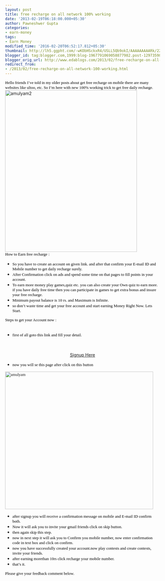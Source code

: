 ```yaml
---
layout: post
title: free recharge on all network 100% working
date: '2013-02-19T06:18:00.000+05:30'
author: Pawneshwer Gupta
categories:
- earn-money
tags:
- Earn Money
modified_time: '2016-02-20T06:52:17.812+05:30'
thumbnail: http://lh5.ggpht.com/-wKObHSckxR4/USLL5Qb9okI/AAAAAAAAARk/22aipIB0ZkA/s72-c/amulyam2_thumb%25255B1%25255D.jpg?imgmax=800
blogger_id: tag:blogger.com,1999:blog-1967791069058877982.post-1297359879998276518
blogger_orig_url: http://www.edablogs.com/2013/02/free-recharge-on-all-network-100-working.html
redirect_from:
- /2013/02/free-recharge-on-all-network-100-working.html
---
```


<div dir="ltr" style="text-align: left;" trbidi="on"><span style="color: black; font-family: verdana; font-size: small;"><span style="font-size: small;">Hello friends I’ve told in my older posts about get free recharge on mobile there are many websites like ultoo, etc. So I’m here with new 100% working trick to get free daily recharge</span>.</span>    <br /><a href="http://lh5.ggpht.com/-HUHsu6FNHzA/USLL3tKcWoI/AAAAAAAAARc/J83u57umDPc/s1600-h/amulyam2%25255B3%25255D.jpg"><img alt="amulyam2" border="0" height="527" src="http://lh5.ggpht.com/-wKObHSckxR4/USLL5Qb9okI/AAAAAAAAARk/22aipIB0ZkA/amulyam2_thumb%25255B1%25255D.jpg?imgmax=800" style="background-image: none; border-bottom-width: 0px; border-left-width: 0px; border-right-width: 0px; border-top-width: 0px; display: inline; padding-left: 0px; padding-right: 0px; padding-top: 0px;" title="amulyam2" width="429" /></a>    <br /><span style="color: black; font-family: verdana; font-size: small;"><span style="font-size: small;">How to Earn free recharge</span> :</span>    <br /><ul><li><span style="font-size: small;"><span style="color: black; font-family: verdana; font-size: small;"><span style="font-size: small;">So you have to create an account on given link. and after that confirm your E-mail ID and Mobile number to get daily recharge surely</span>.</span> </span></li><li><span style="font-size: small;"><span style="color: black; font-family: verdana; font-size: small;"><span style="font-size: small;">After Confirmation click on ads and spend some time on that pages to fill points in your account</span>.</span> </span></li><li><span style="font-size: small;"><span style="color: black; font-family: verdana; font-size: small;"><span style="font-size: small;">To earn more money play games,quiz etc. you can also create your Own quiz to earn more. if you have daily free time then you can participate in games to get extra bonus and insure your free recharge</span>.</span> </span></li><li><span style="font-size: small;"><span style="color: black; font-family: verdana; font-size: small;"><span style="font-size: small;">Minimum payout balance is 10 rs. and Maximum is Infinite</span>.</span> </span></li><li><span style="font-size: small;"><span style="color: black; font-family: verdana; font-size: small;"><span style="font-size: small;">so don’t waste time and get your free account and start earning Money Right Now. Lets Start</span>.</span> </span></li></ul><span style="font-size: small;"><span style="color: black; font-family: verdana; font-size: small;">Steps to get your Account now :</span>      <br /></span>    <br /><ul><li><span style="color: black; font-family: verdana; font-size: small;"><span style="font-size: small;">first of all goto this link and fill your detail</span>.</span> </li></ul><script type="text/javascript">ch_client = "pawneshwer"; ch_width = 500; ch_height = 250; ch_type = "mpu"; ch_sid = "Chitika Default"; ch_color_site_link = "0000CC"; ch_color_title = "0000CC"; ch_color_border = "FFFFFF"; ch_color_text = "000000"; ch_color_bg = "FFFFFF"; </script><br /><script src="http://scripts.chitika.net/eminimalls/amm.js" type="text/javascript"></script><br /><center><a class="raju" href="http://www.amulyam.in/signup.do?id=7f53b246-20b9-431f-80a0-ed38756f35a8">Signup Here</a></center><ul><li><span style="color: black; font-family: verdana; font-size: small;"><span style="font-size: small;">now you will se this page after click on this button</span> </span></li></ul><span style="color: black; font-family: verdana; font-size: small;"><a href="http://lh4.ggpht.com/-osQTzcCd4hc/USLL6bcwcYI/AAAAAAAAARs/v--KDYZjVF8/s1600-h/amulyam%25255B3%25255D.jpg"><img alt="amulyam" border="0" height="448" src="http://lh5.ggpht.com/-6KodZEtWFVg/USLL7XIZR6I/AAAAAAAAAR0/AESI9R3TPsQ/amulyam_thumb%25255B1%25255D.jpg?imgmax=800" style="background-image: none; border-bottom-width: 0px; border-left-width: 0px; border-right-width: 0px; border-top-width: 0px; display: inline; padding-left: 0px; padding-right: 0px; padding-top: 0px;" title="amulyam" width="482" /></a></span>    <br /><ul><li><span style="color: black; font-family: verdana; font-size: small;"><span style="font-size: small;">after signup you will receive a confirmation message on mobile and E-mail ID confirm both.</span></span></li><li><span style="color: black; font-family: verdana; font-size: small;"><span style="font-size: small;">Now it will ask you to invite your gmail friends click on skip button.</span></span></li><li><span style="color: black; font-family: verdana; font-size: small;"><span style="font-size: small;">then again skip this step.</span></span></li><li><span style="color: black; font-family: verdana; font-size: small;"><span style="font-size: small;">now in next step it will ask you to Confirm you mobile number, now enter confirmation code in text box and click on confirm.</span></span></li><li><span style="color: black; font-family: verdana; font-size: small;"><span style="font-size: small;">now you have successfully created your account.now play contests and create contests, invite your friends.</span></span></li><li><span style="color: black; font-family: verdana; font-size: small;"><span style="font-size: small;">after earning morethan 10rs click recharge your mobile number.</span></span></li><li><span style="color: black; font-family: verdana; font-size: small;"><span style="font-size: small;">that’s it.</span></span></li></ul><span style="color: black; font-family: verdana; font-size: small;"><span style="font-size: small;">Please give your feedback comment below.</span></span></div>